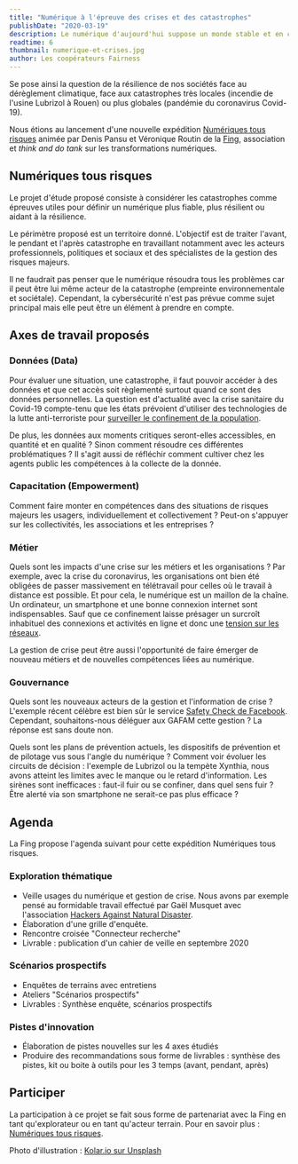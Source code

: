 ```yaml
---
title: "Numérique à l'épreuve des crises et des catastrophes"
publishDate: "2020-03-19"
description: Le numérique d'aujourd'hui suppose un monde stable et en croissance alors que le monde de demain est incertain.
readtime: 6
thumbnail: numerique-et-crises.jpg
author: Les coopérateurs Fairness
---
```


Se pose ainsi la question de la résilience de nos sociétés face au dérèglement climatique, face aux catastrophes très
locales (incendie de l'usine Lubrizol à Rouen) ou plus globales (pandémie du coronavirus Covid-19).

Nous étions au lancement d'une nouvelle expédition [Numériques tous risques](https://fing.org/actions/numeriques-tous-risques.html)
animée par Denis Pansu et Véronique Routin de la [Fing](https://fing.org/), association et *think and do tank* sur les
transformations numériques.

## Numériques tous risques

Le projet d'étude proposé consiste à considérer les catastrophes comme épreuves utiles pour définir un
numérique plus fiable, plus résilient ou aidant à la résilience.

Le périmètre proposé est un territoire donné. L'objectif est de traiter l'avant, le pendant et l'après catastrophe en
travaillant notamment avec les acteurs professionnels, politiques et sociaux et des spécialistes de la gestion des
risques majeurs.

Il ne faudrait pas penser que le numérique résoudra tous les problèmes car il peut être lui même acteur de la
catastrophe (empreinte environnementale et sociétale). Cependant, la cybersécurité n'est pas prévue comme sujet
principal mais elle peut être un élément à prendre en compte.

## Axes de travail proposés

### Données (Data)

Pour évaluer une situation, une catastrophe, il faut pouvoir accéder à des données et que cet accès soit règlementé
surtout quand ce sont des données personnelles. La question est d'actualité avec la crise sanitaire du Covid-19
compte-tenu que les états prévoient d'utiliser des technologies de la lutte anti-terroriste pour
[surveiller le confinement de la population](https://www.latribune.fr/technos-medias/coronavirus-et-confinement-faut-il-craindre-une-surveillance-des-smartphones-842553.html).

De plus, les données aux moments critiques seront-elles accessibles, en quantité et en qualité ? Sinon comment résoudre
ces différentes problématiques ? Il s'agit aussi de réfléchir comment cultiver chez les agents public les compétences
à la collecte de la donnée.

### Capacitation (Empowerment)

Comment faire monter en compétences dans des situations de risques majeurs les usagers, individuellement et
collectivement ? Peut-on s'appuyer sur les collectivités, les associations et les entreprises ?

### Métier

Quels sont les impacts d'une crise sur les métiers et les organisations ?
Par exemple, avec la crise du coronavirus, les organisations ont bien été obligées de passer massivement en télétravail
pour celles où le travail à distance est possible. Et pour cela, le numérique est un maillon de la chaîne.
Un ordinateur, un smartphone et une bonne connexion internet sont indispensables.
Sauf que ce confinement laisse présager un surcroît inhabituel des
connexions et activités en ligne et donc une [tension sur les réseaux](
https://www.lemonde.fr/pixels/article/2020/03/13/coronavirus-operateurs-et-hebergeurs-se-preparent-a-une-augmentation-du-trafic-internet_6032997_4408996.html).

La gestion de crise peut être aussi l'opportunité de faire émerger de nouveau métiers et de nouvelles compétences liées
au numérique.

### Gouvernance

Quels sont les nouveaux acteurs de la gestion et l'information de crise ?
L'exemple récent célèbre est bien sûr le service [Safety Check de Facebook](https://www.facebook.com/about/safetycheck/).
Cependant, souhaitons-nous déléguer aux GAFAM cette gestion ? La réponse est sans doute non.

Quels sont les plans de prévention actuels, les dispositifs de prévention et de pilotage vus sous l'angle du numérique ?
Comment voir évoluer les circuits de décision : l'exemple de Lubrizol ou la tempète Xynthia, nous avons atteint les
limites avec le manque ou le retard d'information. Les sirènes sont inefficaces : faut-il fuir ou se confiner, dans
quel sens fuir ? Être alerté via son smartphone ne serait-ce pas plus efficace ?

## Agenda

La Fing propose l'agenda suivant pour cette expédition Numériques tous risques.

### Exploration thématique

* Veille usages du numérique et gestion de crise. Nous avons par exemple pensé au formidable travail effectué par
Gaël Musquet avec l'association [Hackers Against Natural Disaster](http://hand.team/).
* Élaboration d'une grille d'enquête.
* Rencontre croisée "Connecteur recherche"
* Livrable : publication d'un cahier de veille en septembre 2020

### Scénarios prospectifs

* Enquêtes de terrains avec entretiens
* Ateliers "Scénarios prospectifs"
* Livrables : Synthèse enquête, scénarios prospectifs

### Pistes d'innovation

* Élaboration de pistes nouvelles sur les 4 axes étudiés
* Produire des recommandations sous forme de livrables : synthèse des pistes, kit ou boite à outils pour les 3 temps (avant, pendant, après)

## Participer

La participation à ce projet se fait sous forme de partenariat avec la Fing en tant qu'explorateur ou en tant
qu'acteur terrain. Pour en savoir plus : [Numériques tous risques](https://fing.org/actions/numeriques-tous-risques.html).

Photo d'illustration : [Kolar.io sur Unsplash](https://unsplash.com/photos/Y073liiv9mQ)
